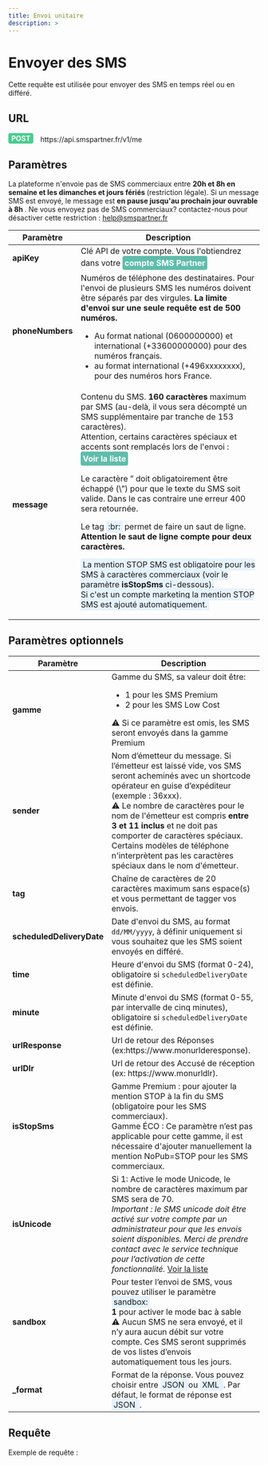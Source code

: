 ```yaml
---
title: Envoi unitaire
description: >
---
```

# Envoyer des SMS
Cette requête est utilisée pour envoyer des SMS en temps réel ou en différé.

## URL 
<div> <div style="background-color: #49CC90; color: white; display: inline-block; padding: 2px 6px; font-weight: bold; border-radius: 4px;">POST</div> <span style=" display: inline-block; vertical-align: middle; margin-left: 10px;">https://api.smspartner.fr/v1/me</span> </div> 

## Paramètres

   <div class="container mt-5">
          <div class="alert alert-info">
        La plateforme n'envoie pas de SMS commerciaux entre <strong> 20h et 8h en semaine et les dimanches et jours fériés </strong>(restriction légale). Si un message SMS est envoyé, le message est <strong>en pause jusqu'au prochain jour ouvrable à 8h </strong>. Ne vous envoyez pas de SMS commerciaux? contactez-nous pour désactiver cette restriction : <a href="mailto:help@smspartner.fr">help@smspartner.fr</a>
    </div>
        <table class="table table-bordered">
        <thead>
            <tr>
                <th>Paramètre</th>
                <th>Description</th>
            </tr>
        </thead>
        <tbody>
            <tr>
                <td><strong>apiKey</strong></td>
                <td>
            Clé API de votre compte. Vous l'obtiendrez dans votre 
            <a href="https://my.smspartner.fr/connexion" style="display: inline-block; padding: 4px 4px; background-color: #5fbdab; color: white; text-decoration: none; border-radius: 4px; font-weight: bold; transition: background-color 0.3s;">
                compte SMS Partner
            </a>
        </td>
</td>
            </td>
            </tr>
            <tr>
                <td><strong>phoneNumbers</strong></td>
                <td>
                    Numéros de téléphone des destinataires. Pour l'envoi de plusieurs SMS les numéros doivent être séparés par des virgules. <strong>La limite d'envoi sur une seule requête est de 500 numéros.</strong>
                    <ul>
                        <li>Au format national (0600000000) et international (+33600000000) pour des numéros français.</li>
                        <li>au format international (+496xxxxxxxx), pour des numéros hors France.</li>
                    </ul>
                </td>
            </tr>
            <tr>
                <td><strong>message</strong></td>
                <td>
                  Contenu du SMS. <strong>160 caractères</strong> maximum par SMS (au-delà, il vous sera décompté un SMS supplémentaire par tranche de 153 caractères).
                  <br>
                  Attention, certains caractères spéciaux et accents sont remplacés lors de l'envoi :
                        <a href="#" style="display: inline-block; padding: 4px 4px; background-color: #5fbdab; color: white; text-decoration: none; border-radius: 4px; font-weight: bold; transition: background-color 0.3s;">Voir la liste</a>
                           <div class="alert alert-warning mt-2">
                        <p class="mt-2">
                            Le caractère ” doit obligatoirement être échappé (\”) pour que le texte du SMS soit valide. Dans le cas contraire une erreur 400 sera retournée.
                        </p>
                          </div>
                      <p>
                        Le tag <span style="background-color: #E6F3FF; padding: 2px 4px; border-radius: 3px;">:br:</span> permet de faire un saut de ligne. <strong>Attention le saut de ligne compte pour deux caractères.</strong>
                    </p>
                        <p>
                         <span style="background-color: #E6F3FF; padding: 2px 4px; border-radius: 3px;">   La mention STOP SMS est obligatoire pour les SMS à caractères commerciaux (voir le paramètre <strong> isStopSms </strong> ci-dessous).
                         <br>
                         Si c'est un compte marketing la mention STOP SMS est ajouté automatiquement.
                         </span>
                        </p>    
                </td>
            </tr>
        </tbody>
    </table>
        <h2 class="mt-5">Paramètres optionnels</h2>
    <table class="table table-bordered">
        <thead>
            <tr>
                <th>Paramètre</th>
                <th>Description</th>
            </tr>
        </thead>
        <tbody>
            <tr>
                <td><strong>gamme</strong></td>
                <td>
                    Gamme du SMS, sa valeur doit être:
                    <ul>
                        <li>1 pour les SMS Premium</li>
                        <li>2 pour les SMS Low Cost</li>
                    </ul>
                    <div class="alert alert-warning">
                        ⚠️ Si ce paramètre est omis, les SMS seront envoyés dans la gamme Premium
                    </div>
                </td>
            </tr>
            <tr>
                <td><strong>sender</strong></td>
                <td>
                    Nom d’émetteur du message. Si l’émetteur est laissé vide, vos SMS seront acheminés avec un shortcode opérateur en guise d’expéditeur (exemple : 36xxx).
                    <div class="alert alert-warning">
                        ⚠️ Le nombre de caractères pour le nom de l'émetteur est compris <strong>entre 3 et 11 inclus</strong> et ne doit pas comporter de caractères spéciaux.
                        <br> Certains modèles de téléphone n'interprètent pas les caractères spéciaux dans le nom d'émetteur.
                    </div>
                </td>
            </tr>
            <tr>
                <td><strong>tag</strong></td>
                <td>Chaîne de caractères de 20 caractères maximum sans espace(s) et vous permettant de tagger vos envois.</td>
            </tr>
            <tr>
                <td><strong>scheduledDeliveryDate</strong></td>
                <td>
                    Date d'envoi du SMS, au format <code>dd/MM/yyyy</code>, à définir uniquement si vous souhaitez que les SMS soient envoyés en différé.
                </td>
            </tr>
            <tr>
                <td><strong>time</strong></td>
                <td>
                    Heure d'envoi du SMS (format 0-24), obligatoire si <code>scheduledDeliveryDate</code> est définie.
                </td>
            </tr>
            <tr>
                <td><strong>minute</strong></td>
                <td>
                    Minute d'envoi du SMS (format 0-55, par intervalle de cinq minutes), obligatoire si <code>scheduledDeliveryDate</code> est définie.
                </td>
            </tr>
            <tr>
                <td><strong>urlResponse</strong></td>
                <td>Url de retour des Réponses (ex:https://www.monurlderesponse).</td>
            </tr>
            <tr>
                <td><strong>urlDlr</strong></td>
                <td>Url de retour des Accusé de réception (ex: https://www.monurldlr).</td>
            </tr>
            <tr>
                <td><strong>isStopSms</strong></td>
                <td>
                    Gamme Premium : pour ajouter la mention STOP à la fin du SMS (obligatoire pour les SMS commerciaux).
                    <div class="alert alert-warning">
                        Gamme ÉCO : Ce paramètre n’est pas applicable pour cette gamme, il est nécessaire d'ajouter manuellement la mention NoPub=STOP pour les SMS commerciaux.
                    </div>
                </td>
            </tr>
                  <tr>
                <td><strong>isUnicode</strong></td>
                <td>
                  	Si 1: Active le mode Unicode, le nombre de caractères maximum par SMS sera de 70.<br>
                    <i> Important : le SMS unicode doit être activé sur votre compte par un administrateur pour que les envois soient disponibles. Merci de prendre contact avec le service technique pour l’activation de cette fonctionnalité.</i>
                     <a href="https://www.smspartner.fr/blog/liste-complete-des-emoticones-a-copier-coller/">Voir la liste</a>
                </td>
            </tr>
                  <tr>
                <td><strong>sandbox</strong></td>
                <td>
                         Pour tester l’envoi de SMS, vous pouvez utiliser le paramètre <span style="background-color: #E6F3FF; padding: 2px 4px; border-radius: 3px;">sandbox:
                         </span><br>
                         <strong>1</strong> pour activer le mode bac à sable
                    <div >
                       ⚠️ Aucun SMS ne sera envoyé, et il n’y aura aucun débit sur votre compte.
                        Ces SMS seront supprimés de vos listes d’envois automatiquement tous les jours.
                    </div>
                </td>
            </tr>
                  <tr>
                <td><strong>_format</strong></td>
                <td>
                    Format de la réponse. Vous pouvez choisir entre <span style="background-color: #E6F3FF; padding: 2px 4px; border-radius: 3px;">JSON </span> ou <span style="background-color: #E6F3FF; padding: 2px 4px; border-radius: 3px;">XML </span>. Par défaut, le format de réponse est <span style="background-color: #E6F3FF; padding: 2px 4px; border-radius: 3px;">JSON </span>.
                </td>
            </tr>
        </tbody>
    </table>
</div>

## Requête
Exemple de requête :

<script src="https://ajax.googleapis.com/ajax/libs/jquery/3.5.1/jquery.min.js"></script>
<script src="https://maxcdn.bootstrapcdn.com/bootstrap/4.5.2/js/bootstrap.min.js"></script>
